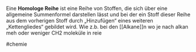 Eine **Homologe Reihe**  ist eine Reihe von Stoffen, die sich über eine allgemeine Summenformel darstellen lässt und bei der ein Stoff dieser Reihe aus dem vorherigen Stoff durch „Hinzufügen“ eines weiteren „Kettengliedes“ gebildet wird.
Wie z.b. bei den [[Alkane]]n wo je nach alkan meh oder weniger CH2 moleküle in reie 

#chemie